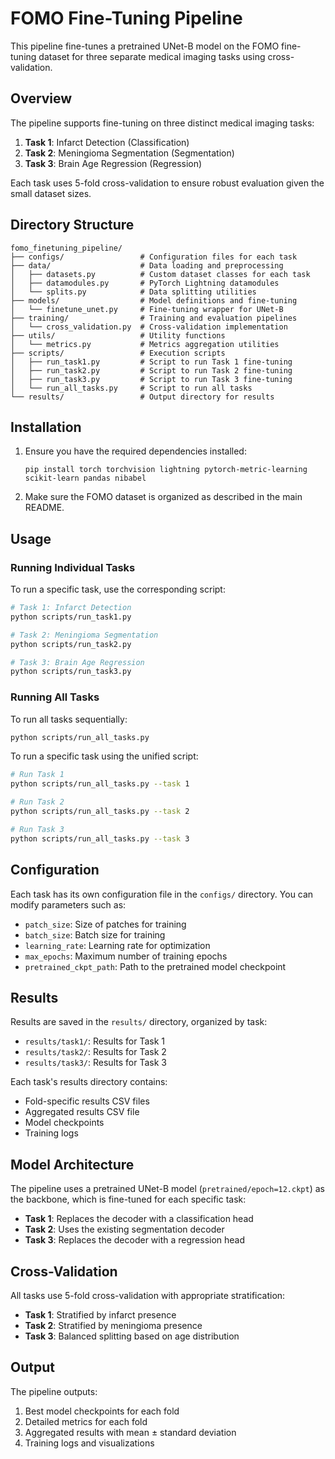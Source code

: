 # FOMO Fine-Tuning Pipeline

This pipeline fine-tunes a pretrained UNet-B model on the FOMO fine-tuning dataset for three separate medical imaging tasks using cross-validation.

## Overview

The pipeline supports fine-tuning on three distinct medical imaging tasks:
1. **Task 1**: Infarct Detection (Classification)
2. **Task 2**: Meningioma Segmentation (Segmentation)
3. **Task 3**: Brain Age Regression (Regression)

Each task uses 5-fold cross-validation to ensure robust evaluation given the small dataset sizes.

## Directory Structure

```
fomo_finetuning_pipeline/
├── configs/                 # Configuration files for each task
├── data/                    # Data loading and preprocessing
│   ├── datasets.py          # Custom dataset classes for each task
│   ├── datamodules.py       # PyTorch Lightning datamodules
│   └── splits.py            # Data splitting utilities
├── models/                  # Model definitions and fine-tuning
│   └── finetune_unet.py     # Fine-tuning wrapper for UNet-B
├── training/                # Training and evaluation pipelines
│   └── cross_validation.py  # Cross-validation implementation
├── utils/                   # Utility functions
│   └── metrics.py           # Metrics aggregation utilities
├── scripts/                 # Execution scripts
│   ├── run_task1.py         # Script to run Task 1 fine-tuning
│   ├── run_task2.py         # Script to run Task 2 fine-tuning
│   ├── run_task3.py         # Script to run Task 3 fine-tuning
│   └── run_all_tasks.py     # Script to run all tasks
└── results/                 # Output directory for results
```

## Installation

1. Ensure you have the required dependencies installed:
   ```
   pip install torch torchvision lightning pytorch-metric-learning scikit-learn pandas nibabel
   ```

2. Make sure the FOMO dataset is organized as described in the main README.

## Usage

### Running Individual Tasks

To run a specific task, use the corresponding script:

```bash
# Task 1: Infarct Detection
python scripts/run_task1.py

# Task 2: Meningioma Segmentation
python scripts/run_task2.py

# Task 3: Brain Age Regression
python scripts/run_task3.py
```

### Running All Tasks

To run all tasks sequentially:

```bash
python scripts/run_all_tasks.py
```

To run a specific task using the unified script:

```bash
# Run Task 1
python scripts/run_all_tasks.py --task 1

# Run Task 2
python scripts/run_all_tasks.py --task 2

# Run Task 3
python scripts/run_all_tasks.py --task 3
```

## Configuration

Each task has its own configuration file in the `configs/` directory. You can modify parameters such as:

- `patch_size`: Size of patches for training
- `batch_size`: Batch size for training
- `learning_rate`: Learning rate for optimization
- `max_epochs`: Maximum number of training epochs
- `pretrained_ckpt_path`: Path to the pretrained model checkpoint

## Results

Results are saved in the `results/` directory, organized by task:

- `results/task1/`: Results for Task 1
- `results/task2/`: Results for Task 2
- `results/task3/`: Results for Task 3

Each task's results directory contains:
- Fold-specific results CSV files
- Aggregated results CSV file
- Model checkpoints
- Training logs

## Model Architecture

The pipeline uses a pretrained UNet-B model (`pretrained/epoch=12.ckpt`) as the backbone, which is fine-tuned for each specific task:

- **Task 1**: Replaces the decoder with a classification head
- **Task 2**: Uses the existing segmentation decoder
- **Task 3**: Replaces the decoder with a regression head

## Cross-Validation

All tasks use 5-fold cross-validation with appropriate stratification:

- **Task 1**: Stratified by infarct presence
- **Task 2**: Stratified by meningioma presence
- **Task 3**: Balanced splitting based on age distribution

## Output

The pipeline outputs:

1. Best model checkpoints for each fold
2. Detailed metrics for each fold
3. Aggregated results with mean ± standard deviation
4. Training logs and visualizations